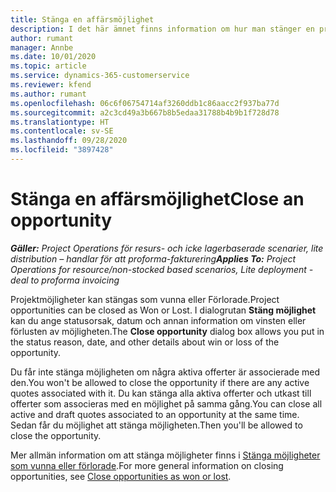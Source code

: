 ```yaml
---
title: Stänga en affärsmöjlighet
description: I det här ämnet finns information om hur man stänger en projektmöjlighet.
author: rumant
manager: Annbe
ms.date: 10/01/2020
ms.topic: article
ms.service: dynamics-365-customerservice
ms.reviewer: kfend
ms.author: rumant
ms.openlocfilehash: 06c6f06754714af3260ddb1c86aacc2f937ba77d
ms.sourcegitcommit: a2c3cd49a3b667b8b5edaa31788b4b9b1f728d78
ms.translationtype: HT
ms.contentlocale: sv-SE
ms.lasthandoff: 09/28/2020
ms.locfileid: "3897428"
---
```

# <a name="close-an-opportunity"></a><span data-ttu-id="1170f-103">Stänga en affärsmöjlighet</span><span class="sxs-lookup"><span data-stu-id="1170f-103">Close an opportunity</span></span>

<span data-ttu-id="1170f-104">_**Gäller:** Project Operations för resurs- och icke lagerbaserade scenarier, lite distribution – handlar för att proforma-fakturering_</span><span class="sxs-lookup"><span data-stu-id="1170f-104">_**Applies To:** Project Operations for resource/non-stocked based scenarios, Lite deployment - deal to proforma invoicing_</span></span>

<span data-ttu-id="1170f-105">Projektmöjligheter kan stängas som vunna eller Förlorade.</span><span class="sxs-lookup"><span data-stu-id="1170f-105">Project opportunities can be closed as Won or Lost.</span></span> <span data-ttu-id="1170f-106">I dialogrutan **Stäng möjlighet** kan du ange statusorsak, datum och annan information om vinsten eller förlusten av möjligheten.</span><span class="sxs-lookup"><span data-stu-id="1170f-106">The **Close opportunity** dialog box allows you put in the status reason, date, and other details about win or loss of the opportunity.</span></span>

<span data-ttu-id="1170f-107">Du får inte stänga möjligheten om några aktiva offerter är associerade med den.</span><span class="sxs-lookup"><span data-stu-id="1170f-107">You won't be allowed to close the opportunity if there are any active quotes associated with it.</span></span> <span data-ttu-id="1170f-108">Du kan stänga alla aktiva offerter och utkast till offerter som associeras med en möjlighet på samma gång.</span><span class="sxs-lookup"><span data-stu-id="1170f-108">You can close all active and draft quotes associated to an opportunity at the same time.</span></span> <span data-ttu-id="1170f-109">Sedan får du möjlighet att stänga möjligheten.</span><span class="sxs-lookup"><span data-stu-id="1170f-109">Then you'll be allowed to close the opportunity.</span></span>

<span data-ttu-id="1170f-110">Mer allmän information om att stänga möjligheter finns i [Stänga möjligheter som vunna eller förlorade](https://docs.microsoft.com/dynamics365/sales-enterprise/close-opportunity-won-lost-sales).</span><span class="sxs-lookup"><span data-stu-id="1170f-110">For more general information on closing opportunities, see [Close opportunities as won or lost](https://docs.microsoft.com/dynamics365/sales-enterprise/close-opportunity-won-lost-sales).</span></span>
